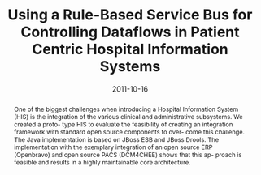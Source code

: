 ---
abstract: One of the biggest challenges when introducing a Hospital  Information System
  (HIS) is the integration of the various  clinical and administrative subsystems.
  We created a proto-  type HIS to evaluate the feasibility of creating an integration  framework
  with standard open source components to over-  come this challenge. The Java implementation
  is based on  JBoss ESB and JBoss Drools. The implementation with the  exemplary
  integration of an open source ERP (Openbravo)  and open source PACS (DCM4CHEE) shows
  that this ap-  proach is feasible and results in a highly maintainable core  architecture.
authors:
- Klaus Bayrhammer
- Thomas Grechenig
- Harald Köstinger
- Michael Fiedler
- Wolfgang Schramm
date: '2011-10-16'
featured: false
links:
- name: Publik
  url: https://publik.tuwien.ac.at/showentry.php?ID=205727&lang=1
publication_types:
- '0'
publishDate: '2011-10-16'
title: Using a Rule-Based Service Bus for Controlling Dataflows in Patient Centric
  Hospital Information Systems
url_pdf: ''
---